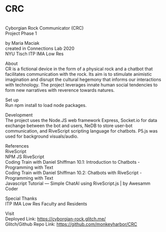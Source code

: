 # CRC
<br>
Cyborgian Rock Communicator (CRC)<br>
Project Phase 1 <br>

by Maria Maciak<br>
created in Connections Lab 2020<br>
NYU Tisch ITP IMA Low Res<br>

About<br>
CR is a fictional device in the form of a physical rock and a chatbot that facilitates communication with the rock. Its aim is to stimulate animistic imagination and disrupt the cultural hegemony that informs our interactions with technology. The project leverages innate human social tendencies to form new narratives with reverence towards natures.  

Set up<br>
Run npm install to load node packages.
 
Development<br>
The project uses the Node.JS web framework Express, Socket.io for data exchange between the bot and users, NeDB to store user-bot communication, and RiveScript scripting language for chatbots. P5.js was used for background visuals/audio. 
  
References<br>
RiveScript<br>
NPM JS RiveScript<br>
Coding Train with Daniel Shiffman 10.1: Introduction to Chatbots - Programming with Text<br>
Coding Train with Daniel Shiffman 10.2: Chatbots with RiveScript - Programming with Text<br>
Javascript Tutorial — Simple ChatAI using RiveScript.js | by Awesamm Coder<br>

Special Thanks<br>
ITP IMA Low Res Faculty and Residents

Visit<br>
Deployed Link: https://cyborgian-rock.glitch.me/<br>
Glitch/Github Repo Link:  https://github.com/monkeyharbor/CRC<br>

